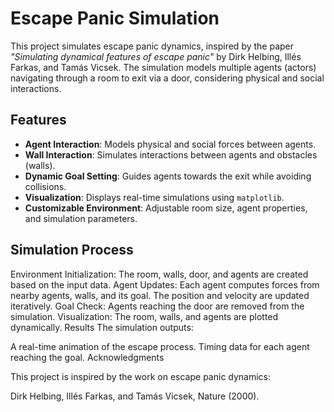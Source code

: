 # Escape Panic Simulation

This project simulates escape panic dynamics, inspired by the paper *"Simulating dynamical features of escape panic"* by Dirk Helbing, Illés Farkas, and Tamás Vicsek. The simulation models multiple agents (actors) navigating through a room to exit via a door, considering physical and social interactions.

## Features

- **Agent Interaction**: Models physical and social forces between agents.
- **Wall Interaction**: Simulates interactions between agents and obstacles (walls).
- **Dynamic Goal Setting**: Guides agents towards the exit while avoiding collisions.
- **Visualization**: Displays real-time simulations using `matplotlib`.
- **Customizable Environment**: Adjustable room size, agent properties, and simulation parameters.


## Simulation Process

Environment Initialization:
The room, walls, door, and agents are created based on the input data.
Agent Updates:
Each agent computes forces from nearby agents, walls, and its goal.
The position and velocity are updated iteratively.
Goal Check:
Agents reaching the door are removed from the simulation.
Visualization:
The room, walls, and agents are plotted dynamically.
Results
The simulation outputs:

A real-time animation of the escape process.
Timing data for each agent reaching the goal.
Acknowledgments

This project is inspired by the work on escape panic dynamics:

Dirk Helbing, Illés Farkas, and Tamás Vicsek, Nature (2000).
